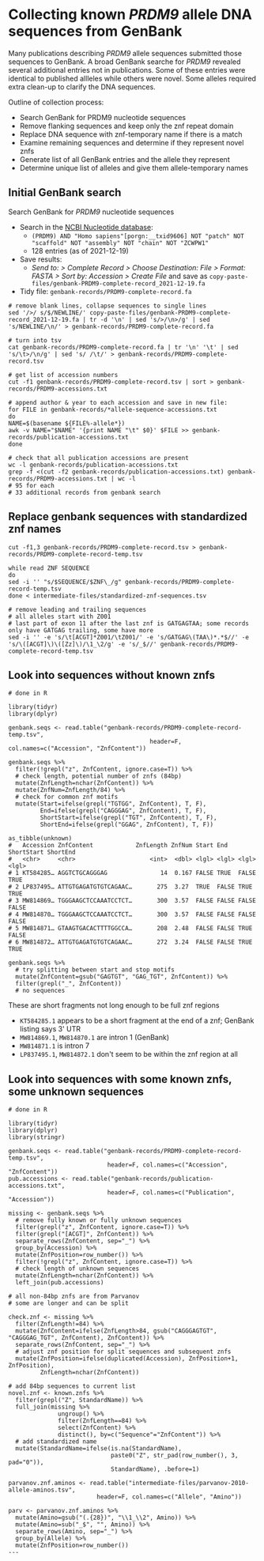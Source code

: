 # Collecting known _PRDM9_ allele DNA sequences from GenBank
Many publications describing _PRDM9_ allele sequences submitted those sequences to GenBank. A broad GenBank searche for _PRDM9_ revealed several additional entries not in publications. Some of these entries were identical to published allleles while others were novel. Some alleles required extra clean-up to clarify the DNA sequences.

Outline of collection process:
- Search GenBank for PRDM9 nucleotide sequences
- Remove flanking sequences and keep only the znf repeat domain
- Replace DNA sequence with znf-temporary name if there is a match
- Examine remaining sequences and determine if they represent novel znfs
- Generate list of all GenBank entries and the allele they represent
- Determine unique list of alleles and give them allele-temporary names

## Initial GenBank search
Search GenBank for _PRDM9_ nucleotide sequences
- Search in the [NCBI Nucleotide database](https://www.ncbi.nlm.nih.gov/nucleotide/):
    - `(PRDM9) AND "Homo sapiens"[porgn:__txid9606] NOT "patch" NOT "scaffold" NOT "assembly" NOT "chain" NOT "ZCWPW1"`
    - 128 entries (as of 2021-12-19)
- Save results:
    - _Send to: > Complete Record > Choose Destination: File > Format: FASTA > Sort by: Accession > Create File_ and save as `copy-paste-files/genbank-PRDM9-complete-record_2021-12-19.fa`
- Tidy file: `genbank-records/PRDM9-complete-record.fa`
```
# remove blank lines, collapse sequences to single lines
sed '/>/ s/$/NEWLINE/' copy-paste-files/genbank-PRDM9-complete-record_2021-12-19.fa | tr -d '\n' | sed 's/>/\n>/g' | sed 's/NEWLINE/\n/' > genbank-records/PRDM9-complete-record.fa

# turn into tsv
cat genbank-records/PRDM9-complete-record.fa | tr '\n' '\t' | sed 's/\t>/\n/g' | sed 's/ /\t/' > genbank-records/PRDM9-complete-record.tsv

# get list of accession numbers
cut -f1 genbank-records/PRDM9-complete-record.tsv | sort > genbank-records/PRDM9-accessions.txt

# append author & year to each accession and save in new file:
for FILE in genbank-records/*allele-sequence-accessions.txt
do
NAME=$(basename ${FILE%-allele*})
awk -v NAME="$NAME" '{print NAME "\t" $0}' $FILE >> genbank-records/publication-accessions.txt
done

# check that all publication accessions are present
wc -l genbank-records/publication-accessions.txt
grep -f <(cut -f2 genbank-records/publication-accessions.txt) genbank-records/PRDM9-accessions.txt | wc -l
# 95 for each
# 33 additional records from genbank search
```

## Replace genbank sequences with standardized znf names
```
cut -f1,3 genbank-records/PRDM9-complete-record.tsv > genbank-records/PRDM9-complete-record-temp.tsv 

while read ZNF SEQUENCE
do
sed -i '' "s/$SEQUENCE/$ZNF\_/g" genbank-records/PRDM9-complete-record-temp.tsv
done < intermediate-files/standardized-znf-sequences.tsv

# remove leading and trailing sequences
# all alleles start with Z001
# last part of exon 11 after the last znf is GATGAGTAA; some records only have GATGAG trailing, some have more
sed -i '' -e 's/\t[ACGT]*Z001/\tZ001/' -e 's/GATGAG\(TAA\)*.*$//' -e 's/\([ACGT]\)\([Zz]\)/\1_\2/g' -e 's/_$//' genbank-records/PRDM9-complete-record-temp.tsv
```

## Look into sequences without known znfs
```
# done in R

library(tidyr)
library(dplyr)

genbank.seqs <- read.table("genbank-records/PRDM9-complete-record-temp.tsv", 
                                        header=F, col.names=c("Accession", "ZnfContent"))

genbank.seqs %>%
  filter(!grepl("z", ZnfContent, ignore.case=T)) %>%
  # check length, potential number of znfs (84bp)
  mutate(ZnfLength=nchar(ZnfContent)) %>%
  mutate(ZnfNum=ZnfLength/84) %>%
  # check for common znf motifs
  mutate(Start=ifelse(grepl("TGTGG", ZnfContent), T, F),
         End=ifelse(grepl("CAGGGAG", ZnfContent), T, F),
         ShortStart=ifelse(grepl("TGT", ZnfContent), T, F),
         ShortEnd=ifelse(grepl("GGAG", ZnfContent), T, F))
  
as_tibble(unknown)
#   Accession ZnfContent            ZnfLength ZnfNum Start End   ShortStart ShortEnd
#   <chr>     <chr>                     <int>  <dbl> <lgl> <lgl> <lgl>      <lgl>   
# 1 KT584285… AGGTCTGCAGGGAG               14  0.167 FALSE TRUE  FALSE      TRUE    
# 2 LP837495… ATTGTGAGATGTGTCAGAAC…       275  3.27  TRUE  FALSE TRUE       TRUE    
# 3 MW814869… TGGGAAGCTCCAAATCCTCT…       300  3.57  FALSE FALSE FALSE      FALSE   
# 4 MW814870… TGGGAAGCTCCAAATCCTCT…       300  3.57  FALSE FALSE FALSE      FALSE   
# 5 MW814871… GTAAGTGACACTTTTGGCCA…       208  2.48  FALSE FALSE TRUE       FALSE   
# 6 MW814872… ATTGTGAGATGTGTCAGAAC…       272  3.24  FALSE FALSE TRUE       TRUE    

genbank.seqs %>%
  # try splitting between start and stop motifs
  mutate(ZnfContent=gsub("GAGTGT", "GAG_TGT", ZnfContent)) %>%
  filter(grepl("_", ZnfContent))
  # no sequences
```
These are short fragments not long enough to be full znf regions
- `KT584285.1` appears to be a short fragment at the end of a znf; GenBank listing says 3' UTR
- `MW814869.1`, `MW814870.1` are intron 1 (GenBank)
- `MW814871.1` is intron 7
- `LP837495.1`, `MW814872.1` don't seem to be within the znf region at all

## Look into sequences with some known znfs, some unknown sequences
```
# done in R

library(tidyr)
library(dplyr)
library(stringr)

genbank.seqs <- read.table("genbank-records/PRDM9-complete-record-temp.tsv", 
                            header=F, col.names=c("Accession", "ZnfContent"))
pub.accessions <- read.table("genbank-records/publication-accessions.txt",
                            header=F, col.names=c("Publication", "Accession"))

missing <- genbank.seqs %>%
  # remove fully known or fully unknown sequences
  filter(grepl("z", ZnfContent, ignore.case=T)) %>%
  filter(grepl("[ACGT]", ZnfContent)) %>%
  separate_rows(ZnfContent, sep="_") %>%
  group_by(Accession) %>%
  mutate(ZnfPosition=row_number()) %>%
  filter(!grepl("z", ZnfContent, ignore.case=T)) %>%
  # check length of unknown sequences
  mutate(ZnfLength=nchar(ZnfContent)) %>%
  left_join(pub.accessions)

# all non-84bp znfs are from Parvanov
# some are longer and can be split

check.znf <- missing %>%
  filter(ZnfLength!=84) %>%
  mutate(ZnfContent=ifelse(ZnfLength>84, gsub("CAGGGAGTGT", "CAGGGAG_TGT", ZnfContent), ZnfContent)) %>%
  separate_rows(ZnfContent, sep="_") %>%
  # adjust znf position for split sequences and subsequent znfs
  mutate(ZnfPosition=ifelse(duplicated(Accession), ZnfPosition+1, ZnfPosition),
         ZnfLength=nchar(ZnfContent))

# add 84bp sequences to current list
novel.znf <- known.znfs %>%
  filter(grepl("Z", StandardName)) %>%
  full_join(missing %>%
              ungroup() %>%
              filter(ZnfLength==84) %>%
              select(ZnfContent) %>%
              distinct(), by=c("Sequence"="ZnfContent")) %>%
  # add standardized name
  mutate(StandardName=ifelse(is.na(StandardName), 
                             paste0("Z", str_pad(row_number(), 3, pad="0")), 
                             StandardName), .before=1)

parvanov.znf.aminos <- read.table("intermediate-files/parvanov-2010-allele-aminos.tsv", 
                         header=F, col.names=c("Allele", "Amino"))

parv <- parvanov.znf.aminos %>%
  mutate(Amino=gsub("(.{28})", "\\1_\\2", Amino)) %>%
  mutate(Amino=sub("_$", "", Amino)) %>%
  separate_rows(Amino, sep="_") %>%
  group_by(Allele) %>%
  mutate(ZnfPosition=row_number())
---
